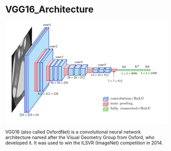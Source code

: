 # VGG16_Architecture

<img src="VGG16.png" alt="VGG16_Architecture">

VGG16 (also called OxfordNet) is a convolutional neural network architecture named after the Visual Geometry Group from Oxford, who developed it.
It was used to win the ILSVR (ImageNet) competition in 2014.

